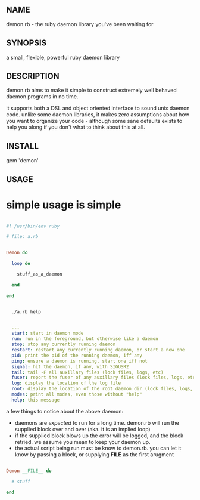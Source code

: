 NAME
----
  demon.rb - the ruby daemon library you've been waiting for

SYNOPSIS
--------
  a small, flexible, powerful ruby daemon library

DESCRIPTION
-----------
  demon.rb aims to make it simple to construct extremely well behaved daemon
  programs in no time.

  it supports both a DSL and object oriented interface to sound unix daemon
  code.  unlike some daemon libraries, it makes zero assumptions about how you
  want to organize your code - although some sane defaults exists to help you
  along if you don't what to think about this at all.

INSTALL
-------
  gem 'demon'

USAGE
-----

# simple usage is simple

````ruby

#! /usr/bin/env ruby

# file: a.rb


Demon do

  loop do

    stuff_as_a_daemon

  end

end


````

````bash

  ./a.rb help 

````

````yaml

  ---
  start: start in daemon mode
  run: run in the foreground, but otherwise like a daemon
  stop: stop any currently running daemon
  restart: restart any currently running daemon, or start a new one
  pid: print the pid of the running daemon, iff any
  ping: ensure a daemon is running, start one iff not
  signal: hit the daemon, if any, with SIGUSR2
  tail: tail -F all auxillary files (lock files, logs, etc)
  fuser: report the fuser of any auxillary files (lock files, logs, etc)
  log: display the location of the log file
  root: display the location of the root daemon dir (lock files, logs, etc)
  modes: print all modes, even those without "help"
  help: this message


````

a few things to notice about the above daemon:

* daemons are *expected* to run for a long time.  demon.rb will run the supplied block over and over (aka. it is an implied loop)
* if the supplied block blows up the error will be logged, and the block retried.  we assume you mean to keep your daemon up.
* the actual script being run must be know to demon.rb.  you can let it know by passing a block, or supplying __FILE__ as the first arugment

````ruby

Demon __FILE__ do

  # stuff

end

````
